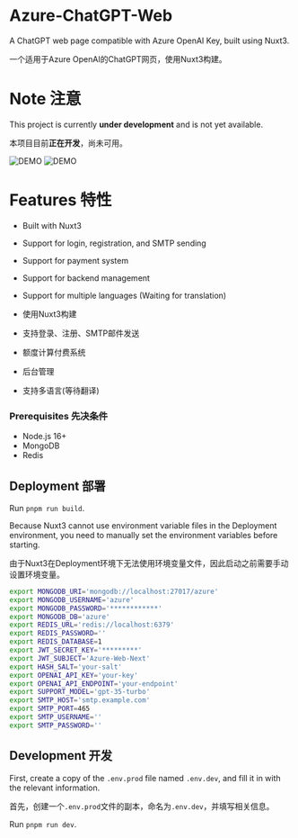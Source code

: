# Azure-ChatGPT-Web

A ChatGPT web page compatible with Azure OpenAI Key, built using Nuxt3.

一个适用于Azure OpenAI的ChatGPT网页，使用Nuxt3构建。

# Note 注意

This project is currently **under development** and is not yet available.

本项目目前**正在开发**，尚未可用。

![DEMO](https://source.yby.zone/azure-gpt-login.png)
![DEMO](https://source.yby.zone/azure-gpt-home.png)

# Features 特性

- Built with Nuxt3
- Support for login, registration, and SMTP sending
- Support for payment system
- Support for backend management
- Support for multiple languages (Waiting for translation)



- 使用Nuxt3构建
- 支持登录、注册、SMTP邮件发送
- 额度计算付费系统
- 后台管理
- 支持多语言(等待翻译)

### Prerequisites 先决条件

- Node.js 16+
- MongoDB
- Redis


## Deployment 部署

Run `pnpm run build`.

Because Nuxt3 cannot use environment variable files in the Deployment environment, you need to manually set the environment variables before starting.

由于Nuxt3在Deployment环境下无法使用环境变量文件，因此启动之前需要手动设置环境变量。

```bash
export MONGODB_URI='mongodb://localhost:27017/azure'
export MONGODB_USERNAME='azure'
export MONGODB_PASSWORD='************'
export MONGODB_DB='azure'
export REDIS_URL='redis://localhost:6379'
export REDIS_PASSWORD=''
export REDIS_DATABASE=1
export JWT_SECRET_KEY='*********'
export JWT_SUBJECT='Azure-Web-Next'
export HASH_SALT='your-salt'
export OPENAI_API_KEY='your-key'
export OPENAI_API_ENDPOINT='your-endpoint'
export SUPPORT_MODEL='gpt-35-turbo'
export SMTP_HOST='smtp.example.com'
export SMTP_PORT=465
export SMTP_USERNAME=''
export SMTP_PASSWORD=''
```


## Development 开发

First, create a copy of the `.env.prod` file named `.env.dev`, and fill it in with the relevant information.

首先，创建一个`.env.prod`文件的副本，命名为`.env.dev`，并填写相关信息。

Run `pnpm run dev`.